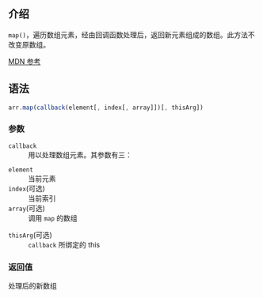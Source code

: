 ## 介绍

`map()`，遍历数组元素，经由回调函数处理后，返回新元素组成的数组。此方法不改变原数组。

[MDN 参考](https://developer.mozilla.org/zh-CN/docs/Web/JavaScript/Reference/Global_Objects/Array/map)

## 语法

```js
arr.map(callback(element[, index[, array]])[, thisArg])
```

### 参数

<dl>
  <dt><code>callback</code></dt>
  <dd>用以处理数组元素。其参数有三：</dd>
  <dl>
    <dt><code>element</code></dt>
    <dd>当前元素</dd>
    <dt><code>index</code>(可选)</dt>
    <dd>当前索引</dd>
    <dt><code>array</code>(可选)</dt>
    <dd>调用 <code>map</code> 的数组</dd>
  </dl>
  <dt><code>thisArg</code>(可选)</dt>
  <dd><code>callback</code> 所绑定的 this</dd>
</dl>

### 返回值

处理后的新数组
